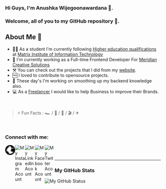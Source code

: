 ### Hi Guys, I'm Anushka Wijegoonawardana 👋.

### Welcome, all of you to my GitHub repository 🤝.

## About Me 🧑

- 👨‍🎓 As a student I'm currently following [Higher education qualifications](https://www.bcs.org/get-qualified/higher-education-qualifications-heq/) at [Matrix Institute of Information Technology](http://www.matrix-edu.com/)
- 💼 I'm currently working as a Full-time Frontend Developer For [Meridian Creative Solutions](http://wearemeridian.com/`)
- ⚒ You can check out the projects that I did from my [website](http://wijegoonawardana.com/).
- 🆓 I loved to contribute to opensource projects.
- 🏫 These day's I'm working on smoothing up my backend knowledge also.
- 💻 As a [Freelancer](https://www.fiverr.com/anushkawije97) I would like to help Business to improve their Brands.

<br>

> ⚡ Fun Facts : 🏎 / 🏉 / 🎸 / 🎬 / ✈

<br>

### Connect with me:

[<img align="left" alt="wijegoonawardana.com" width="32px" src="https://raw.githubusercontent.com/iconic/open-iconic/master/svg/globe.svg" />](http://wijegoonawardana.com/)
[<img align="left"  alt="My Instagram Acount" width="32px" src="https://cdn.jsdelivr.net/npm/simple-icons@v3/icons/instagram.svg" />](https://www.instagram.com/anushkawijegoonawardana97/)
[<img align="left" alt="My LinkedIn Acount" width="32px" src="https://cdn.jsdelivr.net/npm/simple-icons@v3/icons/linkedin.svg" />](https://www.linkedin.com/in/anushkawijegoonawardana97/)
[<img align="left" alt="My Facebook Acount" width="32px" src="https://cdn.jsdelivr.net/npm/simple-icons@v3/icons/facebook.svg" />](https://www.facebook.com/AnushkaWijegoonawardana97/)
[<img align="left" alt="My Twitter Acount" width="32px" src="https://cdn.jsdelivr.net/npm/simple-icons@v3/icons/twitter.svg" />](https://twitter.com/anushka_wije)

<br>
<br>

---

### My GitHub Stats

<img align="left" alt="My GitHub Status" src="https://github-readme-stats.vercel.app/api?username=AnushkaWijegoonawardana97&include_all_commits=true&show_icons=true" />


### 

<!--START_SECTION:waka-->
<!--END_SECTION:waka-->

<!-- https://www.youtube.com/watch?v=ECuqb5Tv9qI -->
